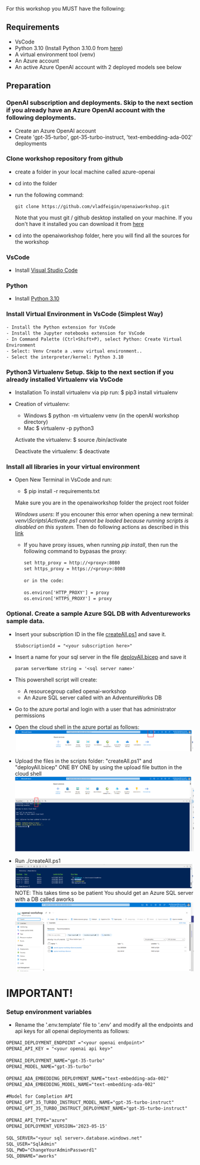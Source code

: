 For this workshop you MUST have the following:

## Requirements
- VsCode
- Python 3.10 (Install Python 3.10.0 from [here](https://www.python.org/downloads/release/python-3100/))
- A virtual environment tool (venv)
- An Azure account 
- An active Azure OpenAI account with 2 deployed models see below

## Preparation

### OpenAI subscription and deployments. Skip to the next section if you already have an Azure OpenAI account with the following deployments.
* Create an Azure OpenAI account
* Create 'gpt-35-turbo',  gpt-35-turbo-instruct, 'text-embedding-ada-002' deployments


### Clone workshop repository from github
 - create a folder in your local machine called azure-openai
 - cd into the folder
 - run the following command:
    ```
    git clone https://github.com/vladfeigin/openaiworkshop.git 
    ```
    Note that you must git / github desktop installed on your machine. If you don't have it installed you can download it from [here](https://desktop.github.com/)

- cd into the openaiworkshop folder, here you will find all the sources for the workshop

### VsCode
* Install [Visual Studio Code](https://code.visualstudio.com/)


### Python
* Install [Python 3.10](https://www.python.org/downloads/release/python-3100/)

### Install Virtual Environment in VsCode (Simplest Way)
    - Install the Python extension for VsCode
    - Install the Jupyter notebooks extension for VsCode
    - In Command Palette (Ctrl+Shift+P), select Python: Create Virtual Environment
    - Select: Venv Create a .venv virtual environment..
    - Select the interpreter/kernel: Python 3.10 


### Python3 Virtualenv Setup. Skip to the next section if you already installed Virtualenv via VsCode
*  Installation
        To install virtualenv via pip run:
            $ pip3 install virtualenv
* Creation of virtualenv:
    - Windows
    $ python -m virtualenv venv (in the openAI workshop directory)
    - Mac
    $ virtualenv -p python3 <desired-path>

    Activate the virtualenv:
    $ source <desired-path>/bin/activate

    Deactivate the virtualenv:
    $ deactivate

### Install all libraries in your virtual environment
 - Open New Terminal in VsCode and run:
    - $ pip install -r requirements.txt

    Make sure you are in the openaiworkshop folder the project root folder

   _Windows users_: If you encouner this error when opening a new terminal: _venv\Scripts\Activate.ps1 cannot be loaded because running scripts is disabled on this system._ 
       Then do following actions as described in this [link](https://stackoverflow.com/questions/69605313/vs-code-terminal-activate-ps1-cannot-be-loaded-because-running-scripts-is-disa)
    
    - If you have proxy issues, when running _pip install_, then run the following command to bypasas the proxy:
        ```
        set http_proxy = http://<proxy>:8080
        set https_proxy = https://<proxy>:8080

        or in the code:

        os.environ['HTTP_PROXY'] = proxy
        os.environ['HTTPS_PROXY'] = proxy

        ```

### Optional. Create a sample Azure SQL DB with Adventureworks sample data.
* Insert your subscription ID in the file [createAll.ps1](./scripts/createAll.ps1) and save it. 
    ```
    $SubscriptionId = "<your subscription here>"
    ```
* Insert a name for your sql server in the file [deployAll.bicep](./scripts/deployAll.bicep) and save it
    ```
    param serverName string = '<sql server name>'
    ```
* This powershell script will create:
    * A resourcegroup called openai-workshop
    * An Azure SQL server called <your sql server name> with an AdventureWorks DB

* Go to the azure portal and login with a user that has administrator permissions
* Open the cloud shell in the azure portal as follows:
![Cloud shell](./images/step2.png)

* Upload the files in the scripts folder: "createAll.ps1" and "deployAll.bicep" ONE BY ONE by using the upload file button in the cloud shell
![Upload](./images/step3.png)

* Run ./createAll.ps1
![Upload](./images/step4.png)
NOTE: This takes time so be patient
You should get an Azure SQL server with a DB called aworks
![Upload](./images/step5.png)

# IMPORTANT!
### Setup environment variables
* Rename the '.env.template' file to '.env' and modify all the endpoints and api keys for all openai deployments as follows:
```
OPENAI_DEPLOYMENT_ENDPOINT ="<your openai endpoint>" 
OPENAI_API_KEY = "<your openai api key>"

OPENAI_DEPLOYMENT_NAME="gpt-35-turbo"
OPENAI_MODEL_NAME="gpt-35-turbo"

OPENAI_ADA_EMBEDDING_DEPLOYMENT_NAME="text-embedding-ada-002"
OPENAI_ADA_EMBEDDING_MODEL_NAME="text-embedding-ada-002"

#Model for Completion API
OPENAI_GPT_35_TURBO_INSTRUCT_MODEL_NAME="gpt-35-turbo-instruct"
OPENAI_GPT_35_TURBO_INSTRUCT_DEPLOYMENT_NAME="gpt-35-turbo-instruct"

OPENAI_API_TYPE="azure"
OPENAI_DEPLOYMENT_VERSION='2023-05-15'

SQL_SERVER="<your sql server>.database.windows.net"
SQL_USER="SqlAdmin"
SQL_PWD="ChangeYourAdminPassword1"
SQL_DBNAME="aworks"
```
